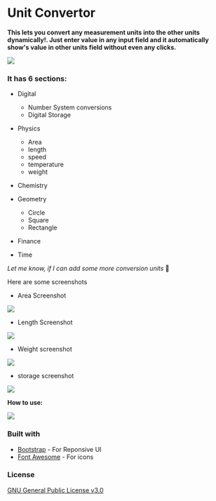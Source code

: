 # Unit Convertor
**This lets you convert any measurement units into the other units dynamically!. Just enter value in any input field and it automatically show's value in other units field without even any clicks.**

![](https://img.shields.io/badge/maintained%3F-no!-red.svg?style=flat)

### It has 6 sections:
* Digital
    * Number System conversions
    * Digital Storage
* Physics
    * Area
    * length
    * speed
    * temperature
    * weight
* Chemistry

* Geometry
    * Circle
    * Square
    * Rectangle
* Finance

* Time



*Let me know, if I can add some more conversion units* :slightly_smiling_face:
 
Here are some screenshots
- Area Screenshot

![](screenshot/area.PNG)

- Length Screenshot

![](screenshot/length.PNG)

- Weight screenshot 

![](screenshot/weight.PNG)

- storage screenshot

![](screenshot/storage.PNG)

**How to use:**


![](screenshot/screen-capture.gif)


### Built with
* [Bootstrap](https://getbootstrap.com/) - For Reponsive UI
* [Font Awesome](https://fontawesome.com/) - For icons

### License
[GNU General Public License v3.0](LICENSE)
